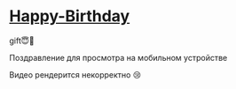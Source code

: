 #  [Happy-Birthday](!nastya880.github.io/Happy-Birthday/)

gift😇💖

Поздравление для просмотра на мобильном устройстве

Видео  рендерится некорректно 😢
